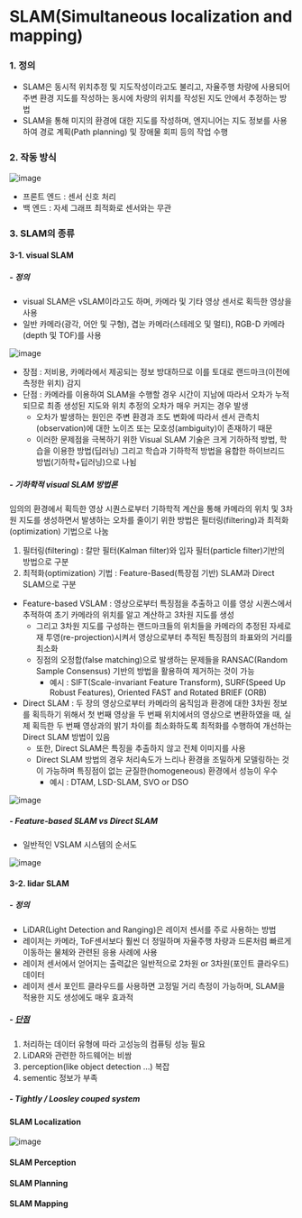 SLAM(Simultaneous localization and mapping)
===

### 1. 정의
- SLAM은 동시적 위치추정 및 지도작성이라고도 불리고, 자율주행 차량에 사용되어 주변 환경 지도를 작성하는 동시에 차량의 위치를 작성된 지도 안에서 추정하는 방법
- SLAM을 통해 미지의 환경에 대한 지도를 작성하며, 엔지니어는 지도 정보를 사용하여 경로 계획(Path planning) 및 장애물 회피 등의 작업 수행

### 2. 작동 방식

![image](https://user-images.githubusercontent.com/108650199/191417069-2bf07584-1f3e-4846-b9b0-4b9f6c5eea6e.png)

- 프론트 엔드 : 센서 신호 처리
- 백 엔드 : 자세 그래프 최적화로 센서와는 무관

### 3. SLAM의 종류
#### 3-1. visual SLAM
##### - 정의
- visual SLAM은 vSLAM이라고도 하며, 카메라 및 기타 영상 센서로 획득한 영상을 사용
- 일반 카메라(광각, 어안 및 구형), 겹눈 카메라(스테레오 및 멀티), RGB-D 카메라(depth 및 TOF)를 사용

![image](https://user-images.githubusercontent.com/108650199/191417951-4dc6e3c4-ab6e-46b2-ae62-1ffbdeb9a32c.png)

- 장점 : 저비용, 카메라에서 제공되는 정보 방대하므로 이를 토대로 랜드마크(이전에 측정한 위치) 감지
- 단점 : 카메라를 이용하여 SLAM을 수행할 경우 시간이 지남에 따라서 오차가 누적되므로 최종 생성된 지도와 위치 추정의 오차가 매우 커지는 경우 발생
  - 오차가 발생하는 원인은 주변 환경과 조도 변화에 따라서 센서 관측치(observation)에 대한 노이즈 또는 모호성(ambiguity)이 존재하기 때문
  - 이러한 문제점을 극복하기 위한 Visual SLAM 기술은 크게 기하하적 방법, 학습을 이용한 방법(딥러닝) 그리고 학습과 기하학적 방법을 융합한 하이브리드 방법(기하학+딥러닝)으로 나뉨

##### - 기하학적 visual SLAM 방법론
임의의 환경에서 획득한 영상 시퀀스로부터 기하학적 계산을 통해 카메라의 위치 및 3차원 지도를 생성하면서 발생하는 오차를 줄이기 위한 방법은 필터링(filtering)과 최적화(optimization) 기법으로 나눔
1) 필터링(filtering) : 칼만 필터(Kalman filter)와 입자 필터(particle filter)기반의 방법으로 구분
2) 최적화(optimization) 기법 : Feature-Based(특장점 기반) SLAM과 Direct SLAM으로 구분
- Feature-based VSLAM : 영상으로부터 특징점을 추출하고 이를 영상 시퀀스에서 추적하여 초기 카메라의 위치를 알고 계산하고 3차원 지도를 생성
  - 그리고 3차원 지도를 구성하는 랜드마크들의 위치들을 카메라의 추정된 자세로 재 투영(re-projection)시켜서 영상으로부터 추적된 특징점의 좌표와의 거리를 최소화 
  - 징점의 오정합(false matching)으로 발생하는 문제들을 RANSAC(Random Sample Consensus) 기반의 방법을 활용하여 제거하는 것이 가능
    - 예시 : SIFT(Scale-invariant Feature Transform), SURF(Speed Up Robust Features), Oriented FAST and Rotated BRIEF (ORB)
- Direct SLAM : 두 장의 영상으로부터 카메라의 움직임과 환경에 대한 3차원 정보를 획득하기 위해서 첫 번째 영상을 두 번째 위치에서의 영상으로 변환하였을 때, 실제 획득한 두 번째 영상과의 밝기 차이를 최소화하도록 최적화를 수행하여 개선하는 Direct SLAM 방법이 있음 
  - 또한, Direct SLAM은 특징을 추출하지 않고 전체 이미지를 사용
  - Direct SLAM 방법의 경우 처리속도가 느리나 환경을 조밀하게 모델링하는 것이 가능하며 특징점이 없는 균질한(homogeneous) 환경에서 성능이 우수
    - 예시 : DTAM, LSD-SLAM, SVO or DSO 

![image](https://user-images.githubusercontent.com/108650199/191418643-d4a55bc4-9105-466b-9cbe-78ecd2c92191.png)

##### - Feature-based SLAM vs Direct SLAM

- 일반적인 VSLAM 시스템의 순서도

![image](https://user-images.githubusercontent.com/108650199/193718398-109f1373-0b27-480b-b806-056d081060d3.png)

#### 3-2. lidar SLAM
##### - 정의
- LiDAR(Light Detection and Ranging)은 레이저 센서를 주로 사용하는 방법
- 레이저는 카메라, ToF센서보다 훨씬 더 정밀하며 자율주행 차량과 드론처럼 빠르게 이동하는 물체와 관련된 응용 사례에 사용
- 레이저 센서에서 얻어지는 출력값은 일반적으로 2차원 or 3차원(포인트 클라우드) 데이터
- 레이저 센서 포인트 클라우드를 사용하면 고정밀 거리 측정이 가능하며, SLAM을 적용한 지도 생성에도 매우 효과적

##### - [단점](https://ignitarium.com/visual-slam-possibilities-challenges-and-the-future/)
1) 처리하는 데이터 유형에 따라 고성능의 컴퓨팅 성능 필요
2) LiDAR와 관련한 하드웨어는 비쌈
3) perception(like object detection ...) 복잡
4) sementic 정보가 부족

##### - Tightly / Loosley couped system

#### SLAM Localization

![image](https://user-images.githubusercontent.com/108650199/191474191-60ad0d65-4392-45a5-a62d-065a6175c529.png)

#### SLAM Perception

#### SLAM Planning

#### SLAM Mapping
